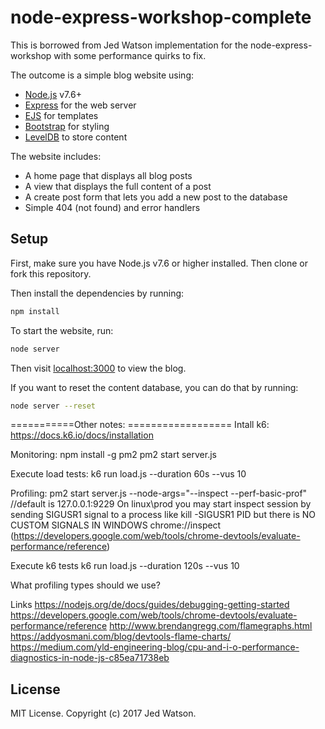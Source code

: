 # node-express-workshop-complete

This is borrowed from Jed Watson implementation for the node-express-workshop with some performance quirks to fix.

The outcome is a simple blog website using:

* [Node.js](https://nodejs.org/) v7.6+
* [Express](http://expressjs.com/) for the web server
* [EJS](http://ejs.co/) for templates
* [Bootstrap](https://v4-alpha.getbootstrap.com/) for styling
* [LevelDB](https://github.com/Level/levelup) to store content

The website includes:

* A home page that displays all blog posts
* A view that displays the full content of a post
* A create post form that lets you add a new post to the database
* Simple 404 (not found) and error handlers

## Setup

First, make sure you have Node.js v7.6 or higher installed. Then clone or fork this repository.

Then install the dependencies by running:

```sh
npm install
```

To start the website, run:

```sh
node server
```

Then visit [localhost:3000](http://localhost:3000) to view the blog.

If you want to reset the content database, you can do that by running:

```sh
node server --reset
```
===========Other notes: ==================
Intall k6: https://docs.k6.io/docs/installation

Monitoring:
npm install -g pm2
pm2 start server.js

Execute load tests:
k6 run load.js --duration 60s --vus 10


Profiling:
pm2 start server.js --node-args="--inspect --perf-basic-prof" //default is 127.0.0.1:9229 On linux\prod you may start inspect session by sending SIGUSR1 signal to a process like kill -SIGUSR1 PID but there is NO CUSTOM SIGNALS IN WINDOWS 
chrome://inspect    (https://developers.google.com/web/tools/chrome-devtools/evaluate-performance/reference)

Execute k6 tests
k6 run load.js --duration 120s --vus 10

What profiling types should we use?

Links
https://nodejs.org/de/docs/guides/debugging-getting-started
https://developers.google.com/web/tools/chrome-devtools/evaluate-performance/reference
http://www.brendangregg.com/flamegraphs.html
https://addyosmani.com/blog/devtools-flame-charts/
https://medium.com/yld-engineering-blog/cpu-and-i-o-performance-diagnostics-in-node-js-c85ea71738eb




## License

MIT License. Copyright (c) 2017 Jed Watson.
